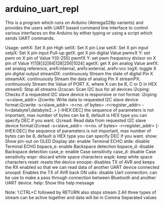 # arduino_uart_repl
This is a program which runs on Arduino (Atmega328p variants) and provides the users with UART based command line interface to control various interfaces on the Arduino by either typing or using a script which sends UART commands.


Usage:
        sethX: Set X pin High
        setlX: Set X pin Low
        setiX: Set X pin input
        setpX: Set X pin input Pull-up
        getX: get X pin digital Value
        pwmvX Y: set pwm on X pin of Value Y(0-255)
        pwmfX Y: set pwm frequency divisor on X pin of Value Y[1|8|32|64|128|256|1024]
        agetX: get X pin analog Value
        arefX: set analog reference, arefi:internal, arefx:external, arefv:vcc
        togX: toggle X pin digital output
        streamDX: continuously Stream the state of digital Pin X
        streamAX: continuously Stream the data of analog Pin X
        streamPX: continuously Stream the Value of PORT X, where X can be B, C or D in HEX
        streamS: Stop all streams
        i2cscan: Scan I2C bus for all devices
        i2cping: Checks if a requested I2C slave device is responsive or not
                  format: i2cping -s<slave_addr>
        i2cwrite: Write data to requested I2C slave device
                  format:i2cwrite -s<slave_addr> -n<no. of bytes> -r<register_addr> -h<databyte1,databyte2..> [-tHEX:DEC]
                  the sequence of parameters is not important, max number of bytes can be 8, default is HEX type
                  you can specify DEC if you want.
        i2cread: Read data from requested I2C slave device
                  format:i2cread -s<slave_addr> -n<no. of bytes> -r<register_addr> [-tHEX:DEC]
                  the sequence of parameters is not important, max number of bytes can be 8, default is HEX type
                  you can specify DEC if you want.
        show: Show pin-out on OLED Display
        ate: enable Terminal ECHO
        atde: disable Terminal ECHO
        bspace_e: enable Backspace detection
        bspace_d: disable Backspace detection
        case_e: enable Case sensitivity
        case_d: disable Case sensitivity
        wspr: discard white space characters
        wspk: keep white space characters
        reset: resets the device
        snoope: disables TX of AVR and keeps the RX enabled so that we can read data of another UART device connected
        snoopd: Enables the TX of AVR back ON
        udis: disable Uart connection; can be use to make a pass through connection between Bluetooth and another UART device.
        help: Show this help message

Note: 1.CTRL+C followed by RETURN also stops stream
      2.All three types of stream can be active together and data will be in Comma Separated values

